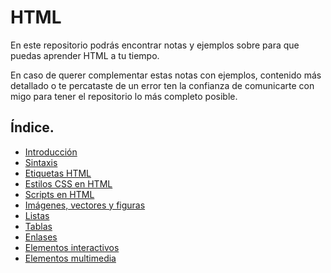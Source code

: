 # HTML
En este repositorio podrás encontrar notas y ejemplos sobre para que puedas aprender HTML a tu tiempo.

En caso de querer complementar estas notas con ejemplos, contenido más detallado o te percataste de un error ten la confianza de comunicarte con migo para tener el repositorio lo más completo posible.

## Índice.
- [Introducción](./Notas_md/01_introduccion.md)
- [Sintaxis](./Notas_md/02_sintaxis.md)
- [Etiquetas HTML](./Notas_md/03_etiquetas_html.md)
- [Estilos CSS en HTML](./Notas_md/04_estilos_css_html.md)
- [Scripts en HTML](./Notas_md/05_scripts.md)
- [Imágenes, vectores y figuras](./Notas_md/06_imagenes_vectores_figuras.md)
- [Listas](./Notas_md/07_listas.md)
- [Tablas](./Notas_md/08_tablas.md)
- [Enlases](./Notas_md/09_enlaces.md)
- [Elementos interactivos](./Notas_md/10_elementos_interactivos.md)
- [Elementos multimedia](./Notas_md/11_elementos_multimedia.md)